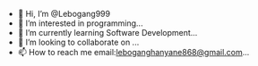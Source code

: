 - 👋 Hi, I’m @Lebogang999
- 👀 I’m interested in programming...
- 🌱 I’m currently learning Software Development...
- 💞️ I’m looking to collaborate on ...
- 📫 How to reach me email:leboganghanyane868@gmail.com...

<!---
Lebogang999/Lebogang999 is a ✨ special ✨ repository because its `README.md` (this file) appears on your GitHub profile.
You can click the Preview link to take a look at your changes.
--->
